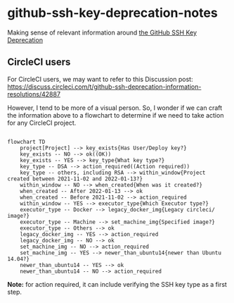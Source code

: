 # github-ssh-key-deprecation-notes

Making sense of relevant information around [the GitHub SSH Key Deprecation](https://github.blog/2021-09-01-improving-git-protocol-security-github/)

## CircleCI users

For CircleCI users, we may want to refer to this Discussion post:
https://discuss.circleci.com/t/github-ssh-deprecation-information-resolutions/42887

However, I tend to be more of a visual person.
So, I wonder if we can craft the information above to a flowchart to determine if we need to take action for any CircleCI project.


```mermaid

flowchart TD
    project[Project] --> key_exists{Has User/Deploy key?}
    key_exists -- NO --> ok((OK))
    key_exists -- YES --> key_type{What key type?}
    key_type -- DSA --> action_required((Action required))
    key_type -- others, including RSA --> within_window{Project created between 2021-11-02 and 2022-01-13?}
    within_window -- NO --> when_created{When was it created?}
    when_created -- After 2022-01-13 --> ok
    when_created -- Before 2021-11-02 --> action_required
    within_window -- YES --> executor_type{Which Executor type?}
    executor_type -- Docker --> legacy_docker_img{Legacy circleci/ image?}
    executor_type -- Machine --> set_machine_img{Specified image?}
    executor_type -- Others --> ok
    legacy_docker_img -- YES --> action_required
    legacy_docker_img -- NO --> ok
    set_machine_img -- NO --> action_required
    set_machine_img -- YES --> newer_than_ubuntu14{newer than Ubuntu 14.04?}
    newer_than_ubuntu14 -- YES --> ok
    newer_than_ubuntu14 -- NO --> action_required
```

**Note:** for action required, it can include verifying the SSH key type as a first step.
